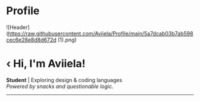 # Profile
![Header](https://raw.githubusercontent.com/Aviiela/Profile/main/5a7dcab03b7ab598cec6e28e8d8d672d (1).png)

# ‹ Hi, I'm Aviiela!

**Student** | Exploring design & coding languages  
_Powered by snacks and questionable logic._

---

<!-- Optional: Add more sections below as you grow! -->
